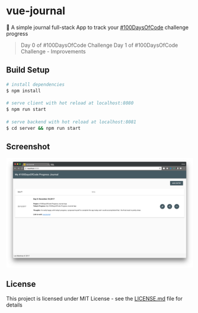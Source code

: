 # vue-journal

:notebook: A simple journal full-stack App to track your [#100DaysOfCode](http://100daysofcode.com/) challenge progress

> Day 0 of #100DaysOfCode Challenge
> Day 1 of #100DaysOfCode Challenge - Improvements

## Build Setup

``` bash
# install dependencies
$ npm install

# serve client with hot reload at localhost:8080
$ npm run start

# serve backend with hot reload at localhost:8081
$ cd server && npm run start

```

## Screenshot

![](https://github.com/lexmartinez/vue-journal/raw/master/static/screenshot-1.png)

## License

This project is licensed under MIT License - see the [LICENSE.md](https://github.com/lexmartinez/vue-journal/blob/master/LICENSE.md) file for details
